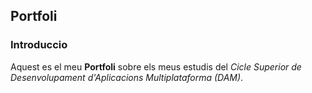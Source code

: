 ## Portfoli

### Introduccio

Aquest es el meu **Portfoli** sobre els meus estudis del *Cicle Superior de Desenvolupament d'Aplicacions Multiplataforma (DAM)*.
